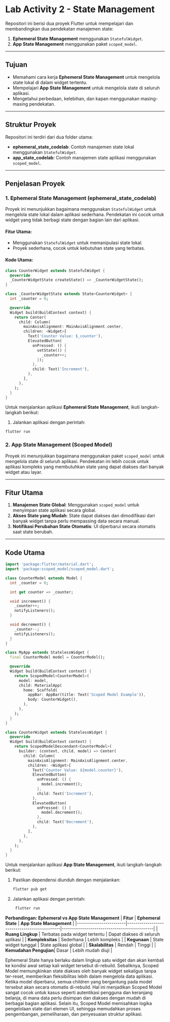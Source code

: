 # Lab Activity 2 - State Management

Repositori ini berisi dua proyek Flutter untuk mempelajari dan membandingkan dua pendekatan manajemen state:
1. **Ephemeral State Management** menggunakan `StatefulWidget`.
2. **App State Management** menggunakan paket `scoped_model`.

---

## Tujuan
- Memahami cara kerja **Ephemeral State Management** untuk mengelola state lokal di dalam widget tertentu.
- Mempelajari **App State Management** untuk mengelola state di seluruh aplikasi.
- Mengetahui perbedaan, kelebihan, dan kapan menggunakan masing-masing pendekatan.

---

## Struktur Proyek
Repositori ini terdiri dari dua folder utama:
- **ephemeral_state_codelab**: Contoh manajemen state lokal menggunakan `StatefulWidget`.
- **app_state_codelab**: Contoh manajemen state aplikasi menggunakan `scoped_model`.

---

## Penjelasan Proyek

### 1. **Ephemeral State Management (ephemeral_state_codelab)**
Proyek ini menunjukkan bagaimana menggunakan `StatefulWidget` untuk mengelola state lokal dalam aplikasi sederhana. Pendekatan ini cocok untuk widget yang tidak berbagi state dengan bagian lain dari aplikasi.

#### **Fitur Utama**:
- Menggunakan `StatefulWidget` untuk memanipulasi state lokal.
- Proyek sederhana, cocok untuk kebutuhan state yang terbatas.

#### **Kode Utama**:
```dart
class CounterWidget extends StatefulWidget {
  @override
  _CounterWidgetState createState() => _CounterWidgetState();
}

class _CounterWidgetState extends State<CounterWidget> {
  int _counter = 0;

  @override
  Widget build(BuildContext context) {
    return Center(
      child: Column(
        mainAxisAlignment: MainAxisAlignment.center,
        children: <Widget>[
          Text('Counter Value: $_counter'),
          ElevatedButton(
            onPressed: () {
              setState(() {
                _counter++;
              });
            },
            child: Text('Increment'),
          ),
        ],
      ),
    );
  }
}
```
Untuk menjalankan aplikasi **Ephemeral State Management**, ikuti langkah-langkah berikut:
1. Jalankan aplikasi dengan perintah:
  ```bash
  flutter run
  ```

### 2. **App State Management (Scoped Model)**

Proyek ini menunjukkan bagaimana menggunakan paket `scoped_model` untuk mengelola state di seluruh aplikasi. Pendekatan ini lebih cocok untuk aplikasi kompleks yang membutuhkan state yang dapat diakses dari banyak widget atau layar.

---

## Fitur Utama
1. **Manajemen State Global**: Menggunakan `scoped_model` untuk menyimpan state aplikasi secara global.
2. **Akses State yang Mudah**: State dapat diakses dan dimodifikasi dari banyak widget tanpa perlu mempassing data secara manual.
3. **Notifikasi Perubahan State Otomatis**: UI diperbarui secara otomatis saat state berubah.

---

## Kode Utama
```dart
import 'package:flutter/material.dart';
import 'package:scoped_model/scoped_model.dart';

class CounterModel extends Model {
  int _counter = 0;

  int get counter => _counter;

  void increment() {
    _counter++;
    notifyListeners();
  }

  void decrement() {
    _counter--;
    notifyListeners();
  }
}

class MyApp extends StatelessWidget {
  final CounterModel model = CounterModel();

  @override
  Widget build(BuildContext context) {
    return ScopedModel<CounterModel>(
      model: model,
      child: MaterialApp(
        home: Scaffold(
          appBar: AppBar(title: Text('Scoped Model Example')),
          body: CounterWidget(),
        ),
      ),
    );
  }
}

class CounterWidget extends StatelessWidget {
  @override
  Widget build(BuildContext context) {
    return ScopedModelDescendant<CounterModel>(
      builder: (context, child, model) => Center(
        child: Column(
          mainAxisAlignment: MainAxisAlignment.center,
          children: <Widget>[
            Text('Counter Value: ${model.counter}'),
            ElevatedButton(
              onPressed: () {
                model.increment();
              },
              child: Text('Increment'),
            ),
            ElevatedButton(
              onPressed: () {
                model.decrement();
              },
              child: Text('Decrement'),
            ),
          ],
        ),
      ),
    );
  }
}
```
Untuk menjalankan aplikasi **App State Management**, ikuti langkah-langkah berikut:
1. Pastikan dependensi diunduh dengan menjalankan:
   ```bash
   flutter pub get
   ```
2. Jalankan aplikasi dengan perintah:
   ```bash
    flutter run
   ```

**Perbandingan: Ephemeral vs App State Management**
| **Fitur**              | **Ephemeral State**                          | **App State Management**                    |
|------------------------|---------------------------------------------|---------------------------------------------|
| **Ruang Lingkup**       | Terbatas pada widget tertentu               | Dapat diakses di seluruh aplikasi          |
| **Kompleksitas**        | Sederhana                                   | Lebih kompleks                             |
| **Kegunaan**            | State widget tunggal                        | State aplikasi global                      |
| **Skalabilitas**        | Rendah                                      | Tinggi                                      |
| **Kemudahan Pengujian**| Dasar                                       | Lebih mudah diuji                          |

Ephemeral State hanya berlaku dalam lingkup satu widget dan akan kembali ke kondisi awal setiap kali widget tersebut di-rebuild. Sebaliknya, Scoped Model memungkinkan state diakses oleh banyak widget sekaligus tanpa ter-reset, memberikan fleksibilitas lebih dalam mengelola data aplikasi. Ketika model diperbarui, semua children yang bergantung pada model tersebut akan secara otomatis di-rebuild. Hal ini menjadikan Scoped Model sangat cocok untuk kasus seperti autentikasi pengguna dan keranjang belanja, di mana data perlu disimpan dan diakses dengan mudah di berbagai bagian aplikasi. Selain itu, Scoped Model memisahkan logika pengelolaan state dari elemen UI, sehingga memudahkan proses pengembangan, pemeliharaan, dan penyesuaian struktur aplikasi.
